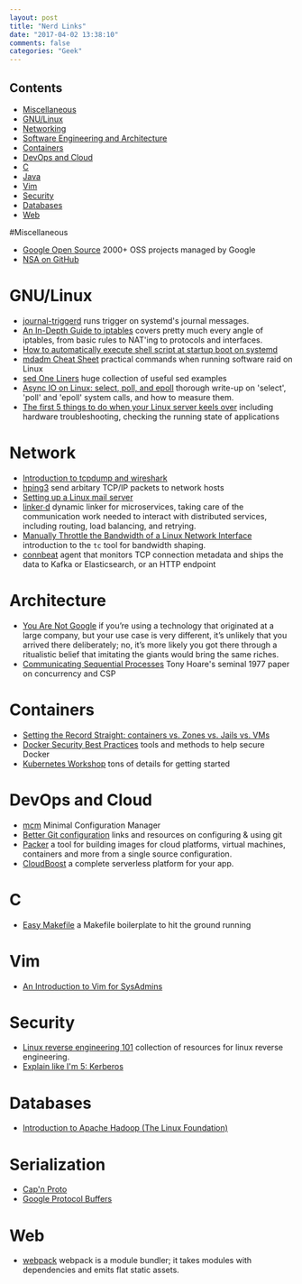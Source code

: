 ```yaml
---
layout: post
title: "Nerd Links"
date: "2017-04-02 13:38:10"
comments: false
categories: "Geek"
---
```


## Contents ##

- [Miscellaneous](#misc)
- [GNU/Linux](#linux)
- [Networking](#network)
- [Software Engineering and Architecture](#architecture)
- [Containers](#containers)
- [DevOps and Cloud](#devops)
- [C](#c)
- [Java](#java)
- [Vim](#vim)
- [Security](#security)
- [Databases](#databases)
- [Web](#web)


<a name="misc" />

#Miscellaneous

- [Google Open Source](https://opensource.google.com/projects/explore/featured) 2000+ OSS projects managed by Google
- [NSA on GitHub](https://nationalsecurityagency.github.io)






<a name="linux" />

# GNU/Linux

- [journal-triggerd](https://github.com/jjk-jacky/journal-triggerd) runs trigger on systemd's journal messages.
- [An In-Depth Guide to iptables](https://www.booleanworld.com/depth-guide-iptables-linux-firewall/) covers pretty much every angle of iptables, from basic rules to NAT'ing to protocols and interfaces.
- [How to automatically execute shell script at startup boot on systemd](https://linuxconfig.org/how-to-automatically-execute-shell-script-at-startup-boot-on-systemd-linux)
- [mdadm Cheat Sheet](http://www.ducea.com/2009/03/08/mdadm-cheat-sheet/) practical commands when running software raid on Linux
- [sed One Liners](http://www.pement.org/sed/sed1line.txt) huge collection of useful sed examples
- [Async IO on Linux: select, poll, and epoll](https://jvns.ca/blog/2017/06/03/async-io-on-linux--select--poll--and-epoll/) thorough write-up on 'select', 'poll' and 'epoll' system calls, and how to measure them.
- [The first 5 things to do when your Linux server keels over](https://insights.hpe.com/articles/the-first-5-things-to-do-when-your-linux-server-keels-over-1705.html) including hardware troubleshooting, checking the running state of applications



<a name="network" />

# Network

- [Introduction to tcpdump and wireshark](https://www.linux.com/blog/learn/chapter/linux-security/2017/2/linux-security-fundamentals-part-5-introduction-tcpdump-and-wireshark)
- [hping3](https://linux.die.net/man/8/hping3) send arbitary TCP/IP packets to network hosts
- [Setting up a Linux mail server](https://likegeeks.com/linux-mail-server/)
- [linker∙d](https://linkerd.io/) dynamic linker for microservices, taking care of the communication work needed to interact with distributed services, including routing, load balancing, and retrying.  
- [Manually Throttle the Bandwidth of a Linux Network Interface](http://mark.koli.ch/slowdown-throttle-bandwidth-linux-network-interface) introduction to the `tc` tool for bandwidth shaping.
- [connbeat](https://github.com/raboof/connbeat) agent that monitors TCP connection metadata and ships the data to Kafka or Elasticsearch, or an HTTP endpoint




<a name="architecture" />

# Architecture

- [You Are Not Google](https://blog.bradfieldcs.com/you-are-not-google-84912cf44afb) if you’re using a technology that originated at a large company, but your use case is very different, it’s unlikely that you arrived there deliberately; no, it’s more likely you got there through a ritualistic belief that imitating the giants would bring the same riches.
- [Communicating Sequential Processes](http://www.usingcsp.com/cspbook.pdf) Tony Hoare's seminal 1977 paper on concurrency and CSP





<a name="containers" />

# Containers

- [Setting the Record Straight: containers vs. Zones vs. Jails vs. VMs]()
- [Docker Security Best Practices](https://blog.sqreen.io/docker-security/) tools and methods to help secure Docker
- [Kubernetes Workshop](http://www.zoobab.com/kubernetes-workshop) tons of details for getting started





<a name="devops" />

# DevOps and Cloud

- [mcm](https://zombiezen.github.io/mcm/) Minimal Configuration Manager
- [Better Git configuration](https://blog.scottnonnenberg.com/better-git-configuration) links and resources on configuring & using git
- [Packer](https://www.hashicorp.com/blog/packer-1-0/) a tool for building images for cloud platforms, virtual machines, containers and more from a single source configuration.
- [CloudBoost](https://www.cloudboost.io/) a complete serverless platform for your app.







<a name="c" />

# C

- [Easy Makefile](https://github.com/mortie/easy-makefile/) a Makefile boilerplate to hit the ground running




<a name="vim" />

# Vim

- [An Introduction to Vim for SysAdmins](https://www.linux.com/learn/intro-to-linux/2017/2/vim-sysadmins)







<a name="security" />

# Security

- [Linux reverse engineering 101](https://github.com/michalmalik/linux-re-101) collection of resources for linux reverse engineering.
- [Explain like I'm 5: Kerberos](http://www.roguelynn.com/words/explain-like-im-5-kerberos) 





<a name="databases" />

# Databases

- [Introduction to Apache Hadoop (The Linux Foundation)](https://www.edx.org/course/introduction-apache-hadoop-linuxfoundationx-lfs103x#!)






<a name="serialization" />

# Serialization

- [Cap'n Proto](https://capnproto.org/)
- [Google Protocol Buffers](https://github.com/google/protobuf)




<a name="web" />

# Web

- [webpack](https://webpack.github.io/) webpack is a module bundler; it takes modules with dependencies and emits flat static assets.


